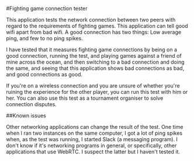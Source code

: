 
#Fighting game connection tester

This application tests the network connection between two peers with regard to
the requirements of fighting games. This application can tell good wifi apart from bad wifi.
A good connection has two things: Low average ping, and few to no ping spikes.

I have tested that it measures fighting game connections by
being on a good connection, running the test, and playing games against a friend of mine across the ocean, and then switching to a bad connection and doing the same, and seeing that this application shows bad connections as bad, and good connections as good.

If you're on a wireless connection and you are unsure of whether you're ruining the experience for the other player, you can run this test with him or her. You can also use this test as a tournament organiser to solve connection disputes.

##Known issues

Other networking applications can change the result of the test. One time when I ran two instances on the same computer, I got a lot of ping spikes when, as the test was running, I started Slack (a messaging program).
I don't know if it's networking programs in general, or specifically, other applications that use WebRTC. I suspect the latter but I haven't tested it.

